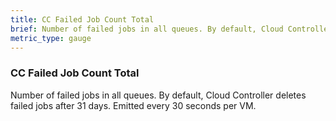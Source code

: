 ```yaml
---
title: CC Failed Job Count Total
brief: Number of failed jobs in all queues. By default, Cloud Controller deletes failed jobs after 31 days. Emitted every 30 seconds per VM.
metric_type: gauge
---
```


### CC Failed Job Count Total

Number of failed jobs in all queues. By default, Cloud Controller deletes failed jobs after 31 days. Emitted every 30 seconds per VM.